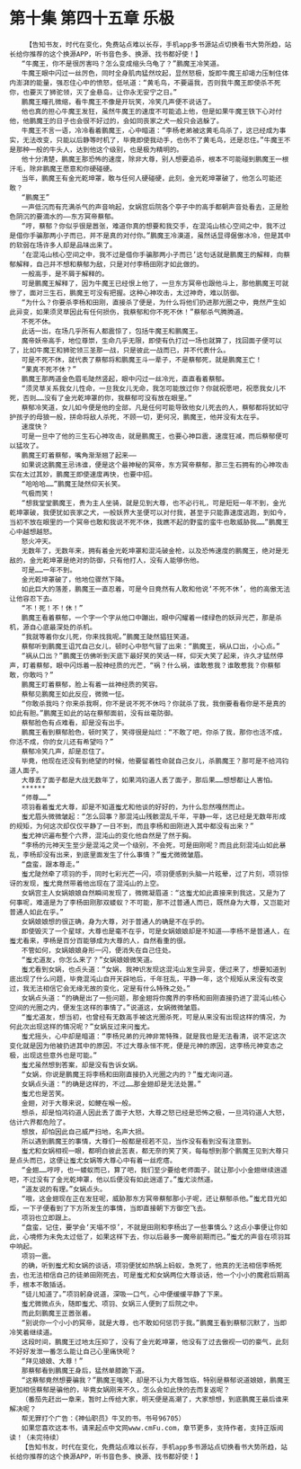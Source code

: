 # 第十集 第四十五章 乐极
        【告知书友，时代在变化，免费站点难以长存，手机app多书源站点切换看书大势所趋，站长给你推荐的这个换源APP，听书音色多、换源、找书都好使！】
       “牛魔王，你不是很厉害吗？怎么变成缩头乌龟了？”鹏魔王冷笑道。
       牛魔王眼中闪过一丝厉色，同时全身肌肉猛然坟起，显然怒极，旋即牛魔王却竭力压制住体内澎湃的能量，强忍住心中的愤怒，低吼道：“黄毛鸟，不要逼我，否则我牛魔王即使杀不死你，也要灭了狮驼领，灭了金悬岛，让你永无安宁之日。”
       鹏魔王瞳孔微缩，看牛魔王不像是开玩笑，冷笑几声便不说话了。
       他也真的担心牛魔王发狂，虽然牛魔王的速度不可能追上他，但是如果牛魔王铁下心对付他，他鹏魔王的日子也会很不好过的，会如同丧家之犬一般只会逃躲了。
       牛魔王不言一语，冷冷看着鹏魔王，心中暗道：“李杨老弟被这黄毛鸟杀了，这已经成为事实，无法改变，只能以后静等时机了，毕竟即使我动手，也伤不了黄毛鸟，还是忍住。”牛魔王不是那种一般的牛头人，达到他这个级别，也是极为精明的。
       他十分清楚，鹏魔王那恐怖的速度，除非大尊，别人想要追杀，根本不可能碰到鹏魔王一根汗毛，除非鹏魔王愿意和你硬碰硬。
       当年，鹏魔王有金光乾坤罩，敢与任何人硬碰硬，此刻，金光乾坤罩破了，他怎么可能还敢？
       “鹏魔王”
       一声低沉而有充满杀气的声音响起，女娲宫后院各个亭子中的高手都朝声音处看去，正是脸色阴沉的要滴水的——东方冥帝蔡郁。
       “哼，蔡郁？你似乎很是嚣张，难道你真的想要和我交手，在混沌山核心空间之中，我不过是借你手骗那两小子而已，并不是真的对付你。”鹏魔王冷漠道，虽然话显得倨傲冰冷，但是其中的软弱在场许多人却是品味出来了。
       ‘在混沌山核心空间之中，我不过是借你手骗那两小子而已’这句话就是鹏魔王的解释，向蔡郁解释，自己并不想和蔡郁为敌，只是对付李杨田刚才如此做的。
       一般高手，是不屑于解释的。
       可是鹏魔王解释了，因为牛魔王已经恨上他了，一旦东方冥帝也跟他斗上，那他鹏魔王可就惨了，面对三生石，鹏魔王可没有把握。这种心神攻击，太过神奇，难以防御。
       “为什么？你要杀李杨和田刚，直接杀了便是，为什么将他们扔进那光圈之中，竟然产生如此异变，如果须灵草因此有任何损伤，我蔡郁和你不死不休！”蔡郁杀气腾腾道。
       不死不休。
       此话一出，在场几乎所有人都震惊了，包括牛魔王和鹏魔王。
       魔帝妖帝高手，地位尊崇，生命几乎无限，即使有仇打过一场也就算了，找回面子便可以了，比如牛魔王和狮驼领三圣那一战，只是彼此一战而已，并不代表什么。
       可是不死不休，就代表了蔡郁将和鹏魔王斗一辈子，不是蔡郁死，就是鹏魔王亡！
       “果真不死不休？”
       鹏魔王那两道金色眉毛陡然竖起，眼中闪过一丝冷光，直直看着蔡郁。
       “须灵草关系我女儿性命，一旦我女儿无命，我怎可能放过你？你就祝愿吧，祝愿我女儿不死，否则……没有了金光乾坤罩的你，我蔡郁可没有放在眼里。”
       蔡郁冷笑道，女儿如今便是他的全部，凡是任何可能导致他女儿死去的人，蔡郁都将犹如守护孩子的母狼一般，拼命将敌人杀死，不顾一切，更何况，鹏魔王，他并没有太在乎。
       速度快？
       可是一旦中了他的三生石心神攻击，就是鹏魔王，也要心神巨震，速度狂减，而后蔡郁便可以猛攻了。
       鹏魔王盯着蔡郁，嘴角渐渐翘了起来——
       如果说这鹏魔王忌讳谁，便是这个最神秘的冥帝，东方冥帝蔡郁，那三生石拥有的心神攻击实在太过其妙，鹏魔王即使速度再快，也要中招。
       “哈哈哈……”鹏魔王陡然仰天长笑。
       气极而笑！
       “想我堂堂鹏魔王，贵为主人坐骑，就是见到大尊，也不必行礼，可是短短一年不到，金光乾坤罩破，我便犹如丧家之犬，一般妖界大圣便可以对付我，甚至于只能靠速度逃跑，到如今，当初不放在眼里的一个冥帝也敢和我说不死不休，我瞧不起的野蛮的蛮牛也敢威胁我……”鹏魔王心中越想越怒。
       怒火冲天。
       无数年了，无数年来，拥有着金光乾坤罩和混沌破金枪，以及恐怖速度的鹏魔王，绝对是无敌的，金光乾坤罩是绝对的防御，只有他打人，没有人能够伤他。
       可是……一年不到。
       金光乾坤罩破了，他地位骤然下降。
       如此巨大的落差，鹏魔王一直忍着，可是今日竟然有人敢和他说‘不死不休’，他的高傲无法让他容忍下去。
       “不！死！不！休！”
       鹏魔王看着蔡郁，一个字一个字从他口中蹦出，眼中闪耀着一缕绿色的妖异光芒，那是杀机，源自心底最深处的杀机。
       “我就等着你女儿死，你来找我呢。”鹏魔王陡然猖狂笑道。
       蔡郁听到鹏魔王诅咒自己女儿，顿时心中怒气冒了出来：“鹏魔王，祸从口出，小心点。”
       “祸从口出？”鹏魔王仿佛听到天底下最好笑的笑话一样，仰天大笑了起来，许久才猛然停声，盯着蔡郁，眼中闪烁着一股神经质的光芒，“祸？什么祸，谁敢惹我？谁敢惹我？你蔡郁敢，你敢吗？”
       鹏魔王盯着蔡郁，脸上有着一丝神经质的笑容。
       蔡郁见鹏魔王如此反应，微微一怔。
       “你敢杀我吗？你来杀我啊，你不是说不死不休吗？你就杀了我，我倒要看看你是不是真的如此有胆。”鹏魔王如此的站在蔡郁面前，没有丝毫防御。
       蔡郁脸色有点难看，却是没有出手。
       鹏魔王看到蔡郁脸色，顿时笑了，笑得很是灿烂：“不敢了吧，你杀了我，那你也活不成，你活不成，你的女儿还有希望吗？”
       蔡郁冷笑几声，却是忍住了。
       毕竟，他现在还没有到绝望的时候，他要留着性命就自己女儿，杀鹏魔王？那可是不给鸿钧道人面子。
       大尊丢了面子都是大战无数年了，如果鸿钧道人丢了面子，那后果……想想都让人害怕。
       ******
       “师尊……”
       项羽看着蚩尤大尊，却是不知道蚩尤和他谈的好好的，为什么忽然嘎然而止。
       蚩尤眉头微微皱起：“怎么回事？那混沌山残骸混乱千年，平静一年，这已经是无数年形成的规矩，为何这次却仅仅平静了一日不到，而且李杨和田刚进入其中都没有出来？”
       蚩尤神识遍布整个六界，混沌山的变化他自然是了然于胸。
       “李杨的元神天生至少是混沌之灵一个级别，不会死，可是田刚呢？而且此刻混沌山如此暴乱，李杨却没有出来，到底里面发生了什么事情？”蚩尤微微皱眉。
       “盘蛮，跟本尊走。”
       蚩尤陡然牵了项羽的手，同时七彩光芒一闪，项羽便感到头脑一片眩晕，过了片刻，项羽惊讶的发现，蚩尤竟然带着他出现在了混沌山的上空。
       女娲宫主人女娲娘娘自然瞬间发现了，微微凝眉道：“这蚩尤如此直接来到我这，又是为了何事呢，难道是为了李杨田刚那双蝼蚁？不可能，那不过普通人而已，既然身为大尊，又岂能对普通人如此在乎。”
       女娲娘娘想的很正确，身为大尊，对于普通人的确是不在乎的。
       即使毁灭了一个星球，大尊也是毫不在乎，可是女娲娘娘却是不知道——李杨不是普通人，在蚩尤看来，李杨是百分百能够成为大尊的人，自然看重的很。
       不管如何，女娲娘娘身形一闪，便消失在自己住处。
       “蚩尤道友，你怎么来了？”女娲娘娘微笑道。
       蚩尤看到女娲，也点头道：“女娲，我神识发现这混沌山发生异变，便过来了，想要知道到底出现了什么问题，毕竟混沌山自开天辟地后，千年狂乱，平静一年，这个规矩从来没有改变过，我无法相信它会无缘无故的变化，定是有什么特殊之处。”
       女娲点头道：“的确是出了一些问题，那金翅将你魔界的李杨和田刚直接扔进了混沌山核心空间的光圈之内，便发生这样的事情了。”说道这，女娲微微皱眉。
       “蚩尤道友，想当初，也曾经有无数高手被这光圈杀死，可是从来没有出现这样的情况，为何此次出现这样的情况呢？”女娲反过来问蚩尤。
       蚩尤摇头，心中却是暗道：“李杨兄弟的元神非常特殊，就是我也是无法看清，说不定这次变化就是因为他被扔进其中的原因，不过大尊永恒不死，便是元神的原因，这李杨元神变态之极，出现这些意外也是可能。”
       蚩尤虽然想到答案，却是没有告诉女娲。
       “女娲，你说是鹏魔王将李杨和田刚直接扔入光圈之内的？”蚩尤询问道。
       女娲点头道：“的确是这样的，不过……那金翅却是无法处置。”
       蚩尤也是苦笑。
       金翅，对于大尊来说，如鲠在喉一般。
       想杀，却是怕鸿钧道人因此丢了面子大怒，大尊之怒已经是恐怖之极，一旦鸿钧道人大怒，估计六界都危险了。
       想放，却怕因此自己威严扫地，名声大损。
       所以遇到鹏魔王的事情，大尊们一般都是视若不见，当作没有看到没有注意到。
       蚩尤和女娲相视一眼，都明白彼此苦衷，都无奈的笑了笑，每每想到那个鹏魔王见到大尊只是点头而已，这便让蚩尤女娲等大尊心中有着一丝疙瘩。
       “金翅……哼哼，也一蝼蚁而已，算了吧，我们至少要给老师面子，就让那小小金翅继续逍遥吧，不过没有了金光乾坤罩，他以后便没有如此逍遥了。”蚩尤淡然道。
       “道友说的有理。”女娲点头。
       “哦，这金翅现在正在发狂呢，威胁那东方冥帝蔡郁那小子呢，还让蔡郁杀他。”蚩尤目光如炬，一下子便看到了下方所发生的事情，当即直接朝下方御空飞去。
       项羽也立即跟上。
       “盘蛮，记住，要学会‘天塌不惊’，不就是田刚和李杨出了一些事情么？这点小事便让你如此，心境修为未免太过低了，如果这样下去，你以后最多一魔帝前期而已。”蚩尤的声音在项羽耳中响起。
       项羽一震。
       的确，听到蚩尤和女娲的谈话，项羽便犹如热锅上蚂蚁，急死了，他真的无法相信李杨死去，也无法相信自己的徒弟田刚死去，可是蚩尤和女娲两位大尊谈话，他一个小小的魔君后期高手，根本不敢插话。
       “徒儿知道了。”项羽躬身说道，深吸一口气，心中便缓缓平静了下来。
       蚩尤微微点头，随即蚩尤、项羽、女娲三人便到了后院之中。
       而此刻鹏魔王正嚣张着。
       “别说你一个小小的冥帝，就是大尊，也不敢如何惩罚于我。”鹏魔王看到蔡郁沉默了，当即冷笑着继续道。
       这段时间，鹏魔王过地太压抑了，没有了金光乾坤罩，他没有了过去傲视一切的豪气，此刻不好好发泄一番怎么能让自己心里痛快呢？
       “拜见娘娘、大尊！”
       那蔡郁看到鹏魔王身后，猛然单膝跪下道。
       “这蔡郁竟然想要骗我？”鹏魔王嗤笑，却是不认为大尊驾临，特别是蔡郁说道娘娘，鹏魔王更加相信蔡郁是骗他的，毕竟女娲刚来不久，怎么会如此快的去而复返呢？
       （番茄先赶出一章来，暂时上传给大家，明天便是高潮了，大家想想，到底鹏魔王最后谁来解决呢？
       帮无罪打个广告：《神仙职员》牛叉的书，书号96705）
       如果您喜欢这本书，请来起点中文网www.cmFu.com，章节更多，支持作者，支持正版阅读！（未完待续）
       【告知书友，时代在变化，免费站点难以长存，手机app多书源站点切换看书大势所趋，站长给你推荐的这个换源APP，听书音色多、换源、找书都好使！】